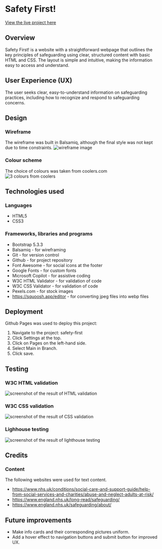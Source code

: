 # Safety First!
[View the live project here](https://ashrafur93.github.io/safety-first/)

## Overview
Safety First! is a website with a straightforward webpage that outlines the key principles of safeguarding using clear, structured content with basic HTML and CSS. The layout is simple and intuitive, making the information easy to access and understand.

## User Experience (UX)
The user seeks clear, easy-to-understand information on safeguarding practices, including how to recognize and respond to safeguarding concerns.

## Design
### Wireframe
The wireframe was built in Balsamiq, although the final style was not kept due to time constraints.
![wireframe image](assets/images/wireframe.PNG)

### Colour scheme
The choice of colours was taken from coolers.com
![3 colours from coolers](assets/images/coolers.PNG)

## Technologies used
### Languages
- HTML5
- CSS3

### Frameworks, libraries and programs
- Bootstrap 5.3.3
- Balsamiq - for wireframing
- Git - for version control
- Github - for project repository
- Font Awesome - for social icons at the footer
- Google Fonts - for custom fonts
- Microsoft Copilot - for assistive coding
- W3C HTML Validator - for validation of code
- W3C CSS Validator - for validation of code
- Pexels.com - for stock images
- https://squoosh.app/editor - for converting jpeg files into webp files

## Deployment
Github Pages was used to deploy this project:
1. Navigate to the project: safety-first
2. Click Settings at the top.
3. Click on Pages on the left-hand side.
4. Select Main in Branch.
5. Click save.

## Testing
### W3C HTML validation
![screenshot of the result of HTML validation](assets/images/html%20validation.PNG)

### W3C CSS validation
![screenshot of the result of CSS validation](assets/images/css%20validation.PNG)

### Lighhouse testing
![screenshot of the result of lighthouse testing](assets/images/lighthouse.PNG)

## Credits
### Content
The following websites were used for text content.
- https://www.nhs.uk/conditions/social-care-and-support-guide/help-from-social-services-and-charities/abuse-and-neglect-adults-at-risk/
- https://www.england.nhs.uk/long-read/safeguarding/
- https://www.england.nhs.uk/safeguarding/about/

## Future improvements
- Make info cards and their corresponding pictures uniform.
- Add a hover effect to navigation buttons and submit button for improved UX.